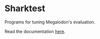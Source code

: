# Sharktest

Programs for tuning Megalodon's evaluation.

Read the documentation [here][docs].

[docs]: https://megalodon-chess.github.io/sharktest/
